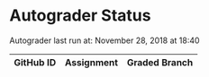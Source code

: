 # Autograder Status
Autograder last run at: November 28, 2018 at 18:40

| GitHub ID | Assignment | Graded Branch |
|-----------|------------|---------------|
